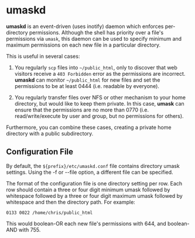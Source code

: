 # umaskd

__umaskd__ is an event-driven (uses inotify) daemon which enforces per-directory permissions. Although the shell has priority over a file's permissions via `umask`, this daemon can be used to specify minimum and maximum permissions on each new file in a particular directory.

This is useful in several cases:

1. You regularly `scp` files into `~/public_html`, only to discover that web visitors receive a `403 Forbidden` error as the permissions are incorrect. __umaskd__ can monitor `~/public_html` for new files and set the permissions to be at least 0444 (i.e. readable by everyone).

2. You regularly transfer files over NFS or other mechanism to your home directory, but would like to keep them private. In this case, __umask__ can ensure that the permissions are no more than 0770 (i.e. read/write/execute by user and group, but no permissions for others).

Furthermore, you can combine these cases, creating a private home directory with a public subdirectory.


## Configuration File

By default, the `${prefix}/etc/umaskd.conf` file contains directory umask
settings. Using the -f or --file option, a different file can be specified.

The format of the configuration file is one directory setting per row. Each
row should contain a three or four digit minimum umask followed by whitespace
followed by a three or four digit maximum umask followed by whitespace and
then the directory path. For example:

    0133 0022 /home/chris/public_html

This would boolean-OR each new file's permissions with 644, and boolean-AND
with 755.
